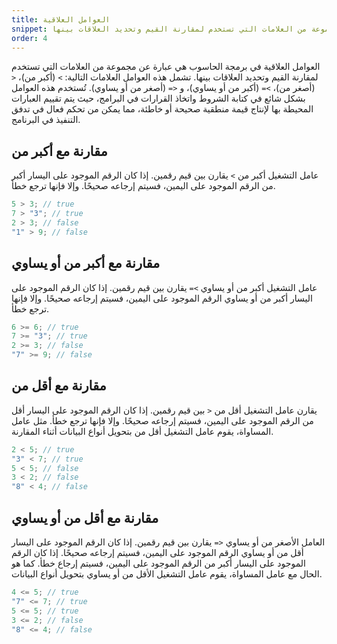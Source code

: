 ```yaml
---
title: العوامل العلاقية
snippet: عبارة عن مجموعة من العلامات التي تستخدم لمقارنة القيم وتحديد العلاقات بينها
order: 4
---
```


العوامل العلاقية في برمجة الحاسوب هي عبارة عن مجموعة من العلامات التي تستخدم
لمقارنة القيم وتحديد العلاقات بينها. تشمل هذه العوامل العلامات التالية: `>`
(أكبر من)، `<` (أصغر من)، `>=` (أكبر من أو يساوي)، و `<=` (أصغر من أو يساوي).
تُستخدم هذه العوامل بشكل شائع في كتابة الشروط واتخاذ القرارات في البرامج، حيث يتم
تقييم العبارات المحيطة بها لإنتاج قيمة منطقية صحيحة أو خاطئة، مما يمكن من تحكم
فعال في تدفق التنفيذ في البرنامج.

## مقارنة مع أكبر من

عامل التشغيل أكبر من `>` يقارن بين قيم رقمين. إذا كان الرقم الموجود على اليسار
أكبر من الرقم الموجود على اليمين، فسيتم إرجاعه صحيحًا. وإلا فإنها ترجع خطأ.

```js
5 > 3; // true
7 > "3"; // true
2 > 3; // false
"1" > 9; // false
```

## مقارنة مع أكبر من أو يساوي

عامل التشغيل أكبر من أو يساوي `>=` يقارن بين قيم رقمين. إذا كان الرقم الموجود
على اليسار أكبر من أو يساوي الرقم الموجود على اليمين، فسيتم إرجاعه صحيحًا. وإلا
فإنها ترجع خطأ.

```js
6 >= 6; // true
7 >= "3"; // true
2 >= 3; // false
"7" >= 9; // false
```

## مقارنة مع أقل من

يقارن عامل التشغيل أقل من `<` بين قيم رقمين. إذا كان الرقم الموجود على اليسار
أقل من الرقم الموجود على اليمين، فسيتم إرجاعه صحيحًا. وإلا فإنها ترجع خطأ. مثل
عامل المساواة، يقوم عامل التشغيل أقل من بتحويل أنواع البيانات أثناء المقارنة.

```js
2 < 5; // true
"3" < 7; // true
5 < 5; // false
3 < 2; // false
"8" < 4; // false
```

## مقارنة مع أقل من أو يساوي

العامل الأصغر من أو يساوي `<=` يقارن بين قيم رقمين. إذا كان الرقم الموجود على
اليسار أقل من أو يساوي الرقم الموجود على اليمين، فسيتم إرجاعه صحيحًا. إذا كان
الرقم الموجود على اليسار أكبر من الرقم الموجود على اليمين، فسيتم إرجاع خطأ. كما
هو الحال مع عامل المساواة، يقوم عامل التشغيل الأقل من أو يساوي بتحويل أنواع
البيانات.

```js
4 <= 5; // true
"7" <= 7; // true
5 <= 5; // true
3 <= 2; // false
"8" <= 4; // false
```
